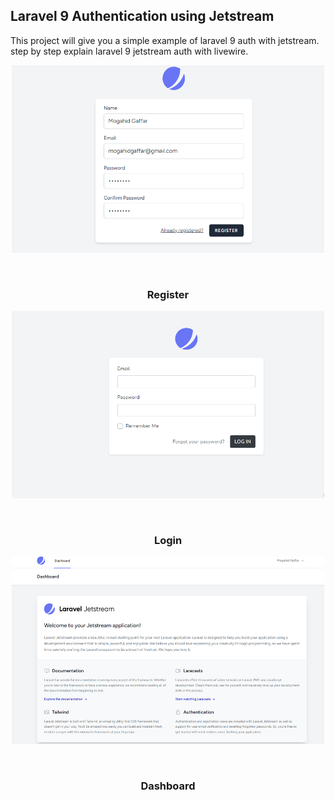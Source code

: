 
## Laravel 9 Authentication using Jetstream 

This project will give you a simple example of laravel 9 auth with jetstream. step by step explain laravel 9 jetstream auth with livewire.

 <p align="center"><a h target="_blank"><img src="https://github.com/MogahidGaffar/Laravel-Auth-using-Jetstream/blob/main/public/screenshots/register.png" height="300" width="500" ></a></p></br>

 <h3 style="text-align:center">Register</h3>

 <p align="center"><a  target="_blank"><img src="https://github.com/MogahidGaffar/Laravel-Auth-using-Jetstream/blob/main/public/screenshots/login.png" height="300" width="500"></a></p></br>
 <h3 style="text-align:center">Login</h3>

 <p align="center"><a  target="_blank"><img src="https://github.com/MogahidGaffar/Laravel-Auth-using-Jetstream/blob/main/public/screenshots/dashboard.png" height="300" width="500"></a></p></br>
 <h3 style="text-align:center">Dashboard</h3>

